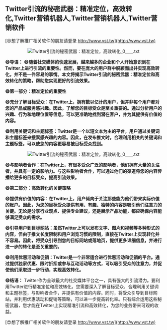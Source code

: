 ## **Twitter引流的秘密武器：精准定位，高效转化,Twitter营销机器人,Twitter营销机器人,Twitter营销软件**

[😍想了解推广相关软件的朋友请登录 http://www.vst.tw](http://www.vst.tw)

 <center><img src="https://vst.tw/MP4/tuiguang/png/0.png" alt="Twitter引流的秘密武器：精准定位，高效转化_0____.txt"></center>

**😄导语：**
**😄随着社交媒体的快速发展，越来越多的企业和个人开始意识到在Twitter上进行引流的重要性。然而，要在庞大的用户群中脱颖而出并实现高效转化，并不是一件容易的事情。本文将揭示Twitter引流的秘密武器：精准定位和高效转化的策略，帮助您实现更好的引流效果。**

**😄第一部分：精准定位的重要性**

**😄充分了解目标受众：在Twitter上，拥有数以亿计的用户，但并非每个用户都对您的产品或服务感兴趣。因此，了解您的目标受众是至关重要的。通过分析用户的兴趣、行为和地理位置等信息，可以更准确地找到潜在客户，并为其提供有价值的内容。**

**😄利用关键词和主题标签：Twitter是一个以短文本为主的平台，用户通过关键词和主题标签来搜索感兴趣的内容。因此，在发布推文时，合理利用相关的关键词和主题标签，可以使您的内容更容易被目标受众找到。**

 <center><img src="https://vst.tw/MP4/tuiguang/png/4.png" alt="Twitter引流的秘密武器：精准定位，高效转化_0____.txt"></center>

**😄与影响者合作：在Twitter上，有很多受众广泛的影响者，他们拥有大量的关注者，并具有一定的影响力。与这些影响者合作，可以通过他们的渠道将您的内容传播给更多的目标受众，提高引流效果。**

**😄第二部分：高效转化的关键策略**

**😄提供有价值的内容：在Twitter上，用户倾向于关注那些能为他们带来实际价值的账户。因此，为您的目标受众提供有用、有趣、独特的内容是吸引他们注意力的关键。无论是分享行业观点、提供专业建议，还是展示产品功能，都应确保内容能够满足受众的需求。**

**😄引导用户到目标网站：虽然Twitter上可以发布文字、图片和视频等多种形式的内容，但由于推文长度限制和用户浏览习惯的限制，直接在Twitter上实现转化并不容易。因此，将受众引导到您的目标网站或落地页，提供更多详细信息，并进行进一步的转化是至关重要的。**

**😄利用优惠活动和促销：Twitter是一个非常适合进行优惠活动和促销的平台。通过提供独家优惠、限时折扣或参与互动活动等方式，可以吸引受众的注意力，并促使他们采取进一步行动，实现高效转化。**

**😄结语：**
Twitter作为全球最大的社交媒体平台之一，具有强大的引流潜力。要利用Twitter进行精准定位和高效转化，您需要深入了解目标受众，合理利用关键词和主题标签，与影响者合作，并提供有价值的内容。同时，将受众引导到目标网站，并利用优惠活动和促销等策略，可以进一步提高转化率。只有综合运用这些秘密武器，您才能在Twitter上实现精准引流和高效转化，为您的业务带来可观的收益。

[😍想了解推广相关软件的朋友请登录 http://www.vst.tw](http://www.vst.tw)



